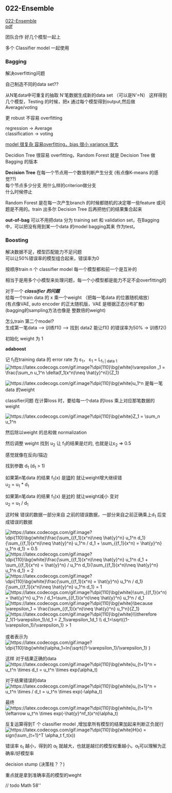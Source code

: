 ## 022-Ensemble

[022-Ensemble](https://www.youtube.com/watch?v=tH9FH1DH5n0&list=PLJV_el3uVTsPy9oCRY30oBPNLCo89yu49&index=32)  
[pdf](http://speech.ee.ntu.edu.tw/~tlkagk/courses/ML_2016/Lecture/Ensemble%20(v6).pdf)


团队合作 好几个模型一起上


多个 Classifier model 一起使用


### Bagging
解决overfitting问题

自己制造不同的data set??

从N笔data中可重复的抽取 N'笔数据生成新的data set （可以是N'=N）
这样得到几个模型，Testing 的时候，把x 通过每个模型得到output,然后做 Average/voting  

更 robust 不容易 overfitting  

regression -> Average  
classification -> voting   

<u>model 很复杂 容易overfitting，bias 很小 variance 很大</u>

Decidion Tree 很容易 overfitting，Random Forest 就是 Decision Tree 做Bagging 的版本  

**Decision Tree** 在每一个节点用一个数值判断产生分支 (有点像K-means 的感觉??)  
每个节点多少分支
用什么样的criterion做分支  
什么时候停止  

Random Forest 是在每一次产生branch 的时候都随机的决定哪一些feature 或问题是不用的。train 出多尔 Decision Tree 后再把他们的结果集合起来  


**out-of-bag** 可以不用把data 分为 training set 和 validation set，在Bagging中，可以把没有用到某一个data 的model bagging其来 作为test。


### Boosting
解决数据不足，模型匹配能力不足问题  
可以让50%错误率的模型组合起来，错误率为0  

按顺序train n 个 classifier model 每一个模型都和前一个是互补的  

相当于是用多个小模型来处理问题，每一个小模型都是能力不足不会overfitting的  


对于一个 ***classifier 的问题***  
给每一个train data 的 x <!--和 y--> 乘一个weight （把每一笔data 的位置随机缩放）  
(有点像VAE, auto encoder 的正太随机版，VAE 是根据正态分布扩散)  
(bagging的sampling方法也像是 整数倍的weight)  

怎么train 第二个model?  
生成第一笔data --> 训练f1() --> 找到 data2 能让f1() 的错误率为50% -> 训练f2()

初始化 weight 为 1

**adaboost**  

<!--对加工过的 training data 做 error function 的偏微分。-->记 f<sub>1</sub>在training data 的 error rate 为 &epsilon;<sub>1</sub>，  &epsilon;<sub>1</sub> = L<sub>f<sub>1</sub> | data 1</sub>

<img src="https://latex.codecogs.com/gif.image?\dpi{110}\bg{white}\varepsilon&space;_1&space;=&space;\frac{\sum_n&space;u_1^n&space;\delta(f_1(x^n)\neq&space;\hat{y}^n)}{Z_1}" title="https://latex.codecogs.com/gif.image?\dpi{110}\bg{white}\varepsilon _1 = \frac{\sum_n u_1^n \delta(f_1(x^n)\neq \hat{y}^n)}{Z_1}" />

<img src="https://latex.codecogs.com/gif.image?\dpi{110}\bg{white}u_1^n" title="https://latex.codecogs.com/gif.image?\dpi{110}\bg{white}u_1^n" /> 是每一笔data 的weight  

classifier问题 在计算loss 时，要给每一个data 的loss 乘上对应那笔数据的 weight

<img src="https://latex.codecogs.com/gif.image?\dpi{110}\bg{white}Z_1&space;=&space;\sum_n&space;u_1^n" title="https://latex.codecogs.com/gif.image?\dpi{110}\bg{white}Z_1 = \sum_n u_1^n" />

然后除以weight 的总和做 normalization

然后<!-- 对 error function 做 training data 的 weight 的偏微分，-->调整 weight 找到 u<sub>2</sub> 让 f<sub>1</sub>的结果是烂的, 也就是让&epsilon;<sub>2</sub> => 0.5

感觉就像在反向/描边

找到参数 d<sub>1</sub> (d<sub>1</sub> &gt; 1)

如果第n笔data 的结果 f<sub>1</sub>(x) 是<u>错</u>的 就让weight增大继续错  
u<sub>2</sub> = u<sub>1</sub> * d<sub>1</sub> 

如果第n笔data 的结果 f<sub>1</sub>(x) 是<u>对</u>的 就让weight减小 变对  
u<sub>2</sub> = u<sub>1</sub> / d<sub>1</sub> 

这时候 错误的数据一部分来自 之前的错误数据，一部分来自之前正确乘上d<sub>1</sub> 后变成错误的数据

<img src="https://latex.codecogs.com/gif.image?\dpi{110}\bg{white}\frac{\sum_{{f_1}(x^n)\neq&space;\hat{y}^n}&space;u_1^n&space;d_1}{\sum_{{f_1}(x^n)\neq&space;\hat{y}^n}&space;u_1^n&space;d_1&space;&plus;&space;\sum_{{f_1}(x^n)&space;=&space;\hat{y}^n}&space;u_1^n&space;/&space;d_1}&space;=&space;0.5" title="https://latex.codecogs.com/gif.image?\dpi{110}\bg{white}\frac{\sum_{{f_1}(x^n)\neq \hat{y}^n} u_1^n d_1}{\sum_{{f_1}(x^n)\neq \hat{y}^n} u_1^n / d_1 + \sum_{{f_1}(x^n) = \hat{y}^n} u_1^n d_1} = 0.5" />

<img src="https://latex.codecogs.com/gif.image?\dpi{110}\bg{white}\frac{\sum_{{f_1}(x^n)\neq&space;\hat{y}^n}&space;u_1^n&space;d_1&space;&plus;&space;\sum_{{f_1}(x^n)&space;=&space;\hat{y}^n}&space;u_1^n&space;/&space;d_1}{\sum_{{f_1}(x^n)\neq&space;\hat{y}^n}&space;u_1^n&space;d_1}&space;=&space;2" title="https://latex.codecogs.com/gif.image?\dpi{110}\bg{white}\frac{\sum_{{f_1}(x^n)\neq \hat{y}^n} u_1^n d_1 + \sum_{{f_1}(x^n) = \hat{y}^n} / u_1^n d_1}{\sum_{{f_1}(x^n)\neq \hat{y}^n} u_1^n d_1} = 2" />

<img src="https://latex.codecogs.com/gif.image?\dpi{110}\bg{white}\frac{\sum_{{f_1}(x^n)&space;=&space;\hat{y}^n}&space;u_1^n&space;/&space;d_1}{\sum_{{f_1}(x^n)\neq&space;\hat{y}^n}&space;u_1^n&space;d_1}&space;=&space;1" title="https://latex.codecogs.com/gif.image?\dpi{110}\bg{white}\frac{\sum_{{f_1}(x^n) = \hat{y}^n} u_1^n / d_1}{\sum_{{f_1}(x^n)\neq \hat{y}^n} u_1^n d_1} = 1" />


<img src="https://latex.codecogs.com/gif.image?\dpi{110}\bg{white}\sum_{{f_1}(x^n)&space;=&space;\hat{y}^n}&space;u_1^n&space;/&space;d_1=\sum_{{f_1}(x^n)\neq&space;\hat{y}^n}&space;u_1^n&space;d_1" title="https://latex.codecogs.com/gif.image?\dpi{110}\bg{white}\sum_{{f_1}(x^n) = \hat{y}^n} u_1^n / d_1=\sum_{{f_1}(x^n)\neq \hat{y}^n} u_1^n / d_1" />

<img src="https://latex.codecogs.com/gif.image?\dpi{110}\bg{white}\because&space;\varepsilon_1&space;=&space;\frac{\sum_{{f_1}(x^n)\neq&space;\hat{y}^n}&space;u_1^n}{Z_1}" title="https://latex.codecogs.com/gif.image?\dpi{110}\bg{white}\because \varepsilon_1 = \frac{\sum_{{f_1}(x^n)\neq \hat{y}^n} u_1^n}{Z_1}" />

<img src="https://latex.codecogs.com/gif.image?\dpi{110}\bg{white}\\\therefore&space;&space;Z_1(1-\varepsilon_1)/d_1&space;=&space;Z_1\varepsilon_1d_1&space;\\&space;&space;d_1=\sqrt{(1-\varepsilon_1)/\varepsilon_1}&space;>&space;1" title="https://latex.codecogs.com/gif.image?\dpi{110}\bg{white}\\\therefore Z_1(1-\varepsilon_1)/d_1 = Z_1\varepsilon_1d_1 \\ d_1=\sqrt{(1-\varepsilon_1)/\varepsilon_1} > 1" />
<br>
<br>
或者表示为  
<img src="https://latex.codecogs.com/gif.image?\dpi{110}\bg{white}\alpha_1=ln{\sqrt{(1-\varepsilon_1)/\varepsilon_1}&space;}" title="https://latex.codecogs.com/gif.image?\dpi{110}\bg{white}\alpha_1=ln{\sqrt{(1-\varepsilon_1)/\varepsilon_1} }" />

这样 对于结果正确的data  
<img src="https://latex.codecogs.com/gif.image?\dpi{110}\bg{white}u_{t&plus;1}^n&space;=&space;u_t^n&space;\times&space;d_t&space;=&space;u_t^n&space;\times&space;exp(\alpha_t)" title="https://latex.codecogs.com/gif.image?\dpi{110}\bg{white}u_{t+1}^n = u_t^n \times d_t = u_t^n \times exp(\alpha_t)" />

对于结果错误的data  
<img src="https://latex.codecogs.com/gif.image?\dpi{110}\bg{white}u_{t&plus;1}^n&space;=&space;u_t^n&space;\times&space;/&space;d_t&space;=&space;u_t^n&space;\times&space;exp(-\alpha_t)" title="https://latex.codecogs.com/gif.image?\dpi{110}\bg{white}u_{t+1}^n = u_t^n \times / d_t = u_t^n \times exp(-\alpha_t)" />

最终  
<img src="https://latex.codecogs.com/gif.image?\dpi{110}\bg{white}u_{t&plus;1}^n&space;\leftarrow&space;u_t^n&space;\times&space;&space;exp(-\hat{y}^nf_t(x^n)\alpha_t)" title="https://latex.codecogs.com/gif.image?\dpi{110}\bg{white}u_{t+1}^n \leftarrow u_t^n \times exp(-\hat{y}^nf_t(x^n)\alpha_t)" />



反复运算得到T 个 classifier model ,增加拿所有模型的结果加起来判断正负就行  
<img src="https://latex.codecogs.com/gif.image?\dpi{110}\bg{white}H(x)&space;=&space;sign(\sum_{t=1}^T&space;\alpha_t&space;f_t(x))" title="https://latex.codecogs.com/gif.image?\dpi{110}\bg{white}H(x) = sign(\sum_{t=1}^T \alpha_t f_t(x))" />

错误率 &epsilon;<sub>t</sub> 越小，得到的 &alpha;<sub>t</sub> 就越大，也就是越烂的模型权重越小。&alpha;<sub>t</sub>可以理解为正确率/好模型率

decision stump (决策柱？？)

重点就是拿到准确率高的模型的weght


// todo Math 58'' 

